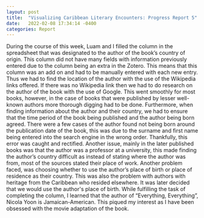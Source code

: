 ```yaml
---
layout: post
title:  "Visualizing Caribbean Literary Encounters: Progress Report 5"
date:   2022-02-08 17:34:14 -0400
categories: Report
---
```

During the course of this week, Luam and I filled the column in the spreadsheet that was designated to the author of the book’s country of origin. This column did not have many fields with information previously entered due to the column being an extra in the Zotero. This means that this column was an add on and had to be manually entered with each new entry. Thus we had to find the location of the author with the use of the Wikipedia links offered. If there was no Wikipedia link then we had to do research on the author of the book with the use of Google. This went smoothly for most books, however, in the case of books that were published by lesser well-known authors more thorough digging had to be done. Furthermore, when finding information about the author and their country, we had to ensure that the time period of the book being published and the author being born agreed. There were a few cases of the author found not being born around the publication date of the book, this was due to the surname and first name being entered into the search engine in the wrong order. Thankfully, this error was caught and rectified. Another issue, mainly in the later published books was that the author was a professor at a university, this made finding the author’s country difficult as instead of stating where the author was from, most of the sources stated their place of work. Another problem faced, was choosing whether to use the author’s place of birth or place of residence as their country. This was also the problem with authors with heritage from the Caribbean who resided elsewhere. It was later decided that we would use the author's place of birth. While fulfilling the task of completing the column, I learned that the author of “Everything, Everything”, Nicola Yoon is Jamaican-American. This piqued my interest as I have been obsessed with the movie adaptation of the book.
